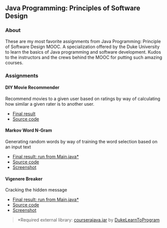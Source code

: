 ## Java Programming: Principles of Software Design

### About
These are my most favorite assignments from Java Programming: Principle of Software Design MOOC.
A specialization offered by the Duke University to learn the basics of Java programming and software development.
Kudos to the instructors and the crews behind the MOOC for putting such amazing courses.

### Assignments
#### DIY Movie Recommender
Recommend movies to a given user  based on ratings by way of calculating how
similar a given rater is to another user.

* [Final result](http://www.dukelearntoprogram.com/capstone/recommender.php?id=E9UnRgv1lpmA5N)
* [Source code](https://github.com/vinsensiusfernandi/JavaProgrammingFundamentals-Duke_Assignment/tree/master/MovieRecommender/src)

#### Markov Word N-Gram
Generating random words by way of training the word selection based on an input text

* [Final result: run from Main.java*](https://github.com/vinsensiusfernandi/JavaProgrammingFundamentals-Duke_Assignment/blob/master/WordNGram/src/Main.java)
* [Source code](https://github.com/vinsensiusfernandi/JavaProgrammingFundamentals-Duke_Assignment/blob/master/WordNGram/src)
* [Screenshot](https://github.com/vinsensiusfernandi/JavaProgrammingFundamentals-Duke_Assignment/blob/master/WordNGram/screenshot/Capture-1.JPG)


#### Vigenere Breaker
Cracking the hidden message

* [Final result: run from Main.java*](https://github.com/vinsensiusfernandi/JavaProgrammingFundamentals-Duke_Assignment/blob/master/VigenereBreaker/src/Main.java)
* [Source code](https://github.com/vinsensiusfernandi/JavaProgrammingFundamentals-Duke_Assignment/blob/master/VigenereBreaker/src)
* [Screenshot](https://github.com/vinsensiusfernandi/JavaProgrammingFundamentals-Duke_Assignment/blob/master/VigenereBreaker/screenshot/Capture.JPG)

> \*Required external library: [courserajava.jar](https://github.com/vinsensiusfernandi/JavaProgrammingFundamentals-Duke_Assignment/tree/master/VigenereBreaker/external)
> by [DukeLearnToProgram](www.dukelearntoprogram.com)
